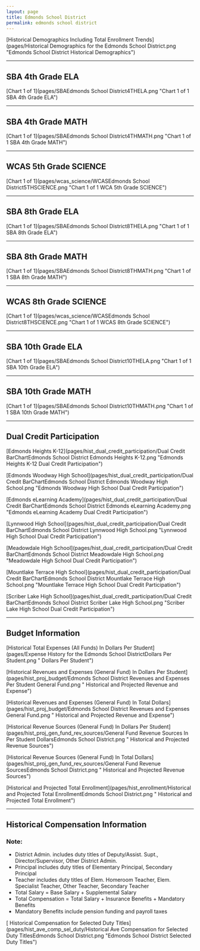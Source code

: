 ```yaml
---
layout: page
title: Edmonds School District
permalink: edmonds school district
---
```



[Historical Demographics Including Total Enrollment Trends](pages/Historical Demographics for the Edmonds School District.png "Edmonds School District Historical Demographics")

___

## SBA 4th Grade ELA

[Chart 1 of 1](pages/SBAEdmonds School District4THELA.png "Chart 1 of 1 SBA 4th Grade ELA")


___

## SBA 4th Grade MATH

[Chart 1 of 1](pages/SBAEdmonds School District4THMATH.png "Chart 1 of 1 SBA 4th Grade MATH")


___

## WCAS 5th Grade SCIENCE

[Chart 1 of 1](pages/wcas_science/WCASEdmonds School District5THSCIENCE.png "Chart 1 of 1 WCA 5th Grade SCIENCE")


___

## SBA 8th Grade ELA

[Chart 1 of 1](pages/SBAEdmonds School District8THELA.png "Chart 1 of 1 SBA 8th Grade ELA")


___

## SBA 8th Grade MATH

[Chart 1 of 1](pages/SBAEdmonds School District8THMATH.png "Chart 1 of 1 SBA 8th Grade MATH")


___

## WCAS 8th Grade SCIENCE

[Chart 1 of 1](pages/wcas_science/WCASEdmonds School District8THSCIENCE.png "Chart 1 of 1 WCAS 8th Grade SCIENCE")


___

## SBA 10th Grade ELA

[Chart 1 of 1](pages/SBAEdmonds School District10THELA.png "Chart 1 of 1 SBA 10th Grade ELA")


___

## SBA 10th Grade MATH

[Chart 1 of 1](pages/SBAEdmonds School District10THMATH.png "Chart 1 of 1 SBA 10th Grade MATH")


___

## Dual Credit Participation

[Edmonds Heights K-12](pages/hist_dual_credit_participation/Dual Credit BarChartEdmonds School District Edmonds Heights K-12.png "Edmonds Heights K-12 Dual Credit Participation")

[Edmonds Woodway High School](pages/hist_dual_credit_participation/Dual Credit BarChartEdmonds School District Edmonds Woodway High School.png "Edmonds Woodway High School Dual Credit Participation")

[Edmonds eLearning Academy](pages/hist_dual_credit_participation/Dual Credit BarChartEdmonds School District Edmonds eLearning Academy.png "Edmonds eLearning Academy Dual Credit Participation")

[Lynnwood High School](pages/hist_dual_credit_participation/Dual Credit BarChartEdmonds School District Lynnwood High School.png "Lynnwood High School Dual Credit Participation")

[Meadowdale High School](pages/hist_dual_credit_participation/Dual Credit BarChartEdmonds School District Meadowdale High School.png "Meadowdale High School Dual Credit Participation")

[Mountlake Terrace High School](pages/hist_dual_credit_participation/Dual Credit BarChartEdmonds School District Mountlake Terrace High School.png "Mountlake Terrace High School Dual Credit Participation")

[Scriber Lake High School](pages/hist_dual_credit_participation/Dual Credit BarChartEdmonds School District Scriber Lake High School.png "Scriber Lake High School Dual Credit Participation")


___

## Budget Information

[Historical Total Expenses (All Funds) In Dollars Per Student](pages/Expense History for the Edmonds School DistrictDollars Per Student.png " Dollars Per Student")

[Historical Revenues and Expenses (General Fund) In Dollars Per Student](pages/hist_proj_budget/Edmonds School District Revenues and Expenses Per Student General Fund.png " Historical and Projected Revenue and Expense")

[Historical Revenues and Expenses (General Fund) In Total Dollars](pages/hist_proj_budget/Edmonds School District Revenues and Expenses General Fund.png " Historical and Projected Revenue and Expense")

[Historical Revenue Sources (General Fund) In Dollars Per Student](pages/hist_proj_gen_fund_rev_sources/General Fund Revenue Sources In Per Student DollarsEdmonds School District.png " Historical and Projected Revenue Sources")

[Historical Revenue Sources (General Fund) In Total Dollars](pages/hist_proj_gen_fund_rev_sources/General Fund Revenue SourcesEdmonds School District.png " Historical and Projected Revenue Sources")

[Historical and Projected Total Enrollment](pages/hist_enrollment/Historical and Projected Total EnrollmentEdmonds School District.png " Historical and Projected Total Enrollment")


___

## Historical Compensation Information
### Note:
- District Admin. includes duty titles of Deputy/Assist. Supt., Director/Supervisor, Other District Admin.
- Principal includes duty titles of Elementary Principal, Secondary Principal
- Teacher includes duty titles of Elem. Homeroom Teacher, Elem. Specialist Teacher, Other Teacher, Secondary Teacher
- Total Salary = Base Salary + Supplemental Salary
- Total Compensation = Total Salary + Insurance Benefits + Mandatory Benefits
- Mandatory Benefits include pension funding and payroll taxes

[ Historical Compensation for Selected Duty Titles](pages/hist_ave_comp_sel_duty/Historical Ave Compensation for Selected Duty TitlesEdmonds School District.png "Edmonds School District Selected Duty Titles")

